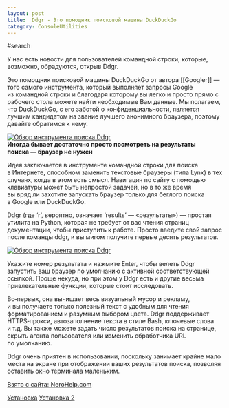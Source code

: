 ```yaml
---
layout: post
title:  Ddgr - Это помощник поисковой машины DuckDuckGo
category: ConsoleUtilities
---
```


#search

У нас есть новости для пользователей командной строки, которые, возможно, обрадуются, открыв Ddgr.
  
Это помощник поисковой машины DuckDuckGo от автора [[Googler]] — того самого инструмента, который выполняет запросы Google из командной строки и благодаря которому вы легко и просто прямо с рабочего стола можете найти необходимые Вам данные. Мы полагаем, что DuckDuckGo, с его заботой о конфиденциальности, является лучшим кандидатом на звание лучшего анонимного браузера, поэтому давайте обратимся к нему.  
  

[![Обзор инструмента поиска Ddgr](https://nerohelp.com/uploads/posts/2020-08/thumbs/1597692306_2.jpg "Обзор инструмента поиска Ddgr")](http://nerohelp.com/uploads/posts/2020-08/1597692306_2.jpg)  
**Иногда бывает достаточно просто посмотреть на результаты поиска — браузер не нужен**
  
Идея заключается в инструменте командной строки для поиска в Интернете, способном заменить текстовые браузеры (типа Lynx) в тех случаях, когда в этом есть смысл. Навигация по сайту с помощью клавиатуры может быть непростой задачей, но в то же время вы вряд ли захотите запускать браузер только для беглого поиска в Google или DuckDuckGo.  
   
Ddgr (где ‘r’, вероятно, означает ‘results’ — «результаты») — простая утилита на Python, которая не требует от вас чтения страниц документации, чтобы приступить к работе. Просто введите свой запрос после команды ddgr, и вы мигом получите первые десять результатов.  
  
[![Обзор инструмента поиска Ddgr](https://nerohelp.com/uploads/posts/2020-08/thumbs/1597692306_3.png "Обзор инструмента поиска Ddgr")](http://nerohelp.com/uploads/posts/2020-08/1597692306_3.png)
  
Укажите номер результата и нажмите Enter, чтобы велеть Ddgr запустить ваш браузер по умолчанию с активной соответствующей ссылкой. Проще некуда, но при этом у Ddgr есть и другие весьма привлекательные функции, которые стоит исследовать.  
  
Во‑первых, она вычищает весь визуальный мусор и рекламу, и вы получаете только полезный текст с удобным для чтения форматированием и разумным выбором цвета. Ddgr поддерживает HTTPS‑прокси, автозаполнение текста в стиле Bash, ключевые слова и т.д. Вы также можете задать число результатов поиска на странице, скрыть агента пользователя или изменить обработчика URL по умолчанию.  
  
Ddgr очень приятен в использовании, поскольку занимает крайне мало места на экране при отображении ваших результатов поиска, позволяя оставить окно терминала маленьким.  
  
[Взято с сайта: NeroHelp.com](https://nerohelp.com/20241-ddgr-rw.html)

[Установка](https://github.com/jarun/ddgr/releases/tag/v2.1)
[Установка 2](https://launchpad.net/ubuntu/bionic/+package/ddgr)